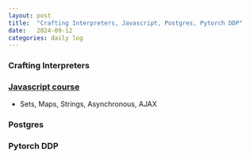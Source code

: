 ```yaml
---
layout: post
title:  "Crafting Interpreters, Javascript, Postgres, Pytorch DDP"
date:   2024-09-12
categories: daily log
---
```


### Crafting Interpreters

### [Javascript course](https://www.udemy.com/course/the-complete-javascript-course/)
- Sets, Maps, Strings, Asynchronous, AJAX

### Postgres

### Pytorch DDP
